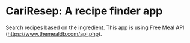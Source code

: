 # CariResep: A recipe finder app

Search recipes based on the ingredient. This app is using Free Meal API (https://www.themealdb.com/api.php).
